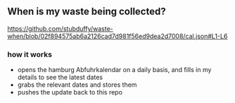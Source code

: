 ## When is my waste being collected?
  https://github.com/stubduffy/waste-when/blob/02f894575ab6a2126cad7d981f56ed9dea2d7008/cal.json#L1-L6
  
  ### how it works
  - opens the hamburg Abfuhrkalendar on a daily basis, and fills in my details to see the latest dates
  - grabs the relevant dates and stores them
  - pushes the update back to this repo
  
